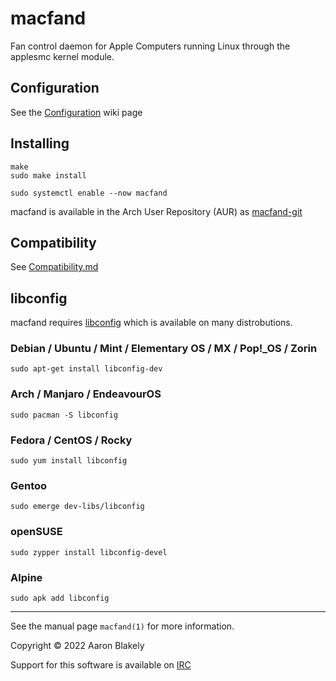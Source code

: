 # macfand 
Fan control daemon for Apple Computers running Linux through the applesmc kernel module.

## Configuration
See the [Configuration](https://github.com/ablakely/macfand/wiki/Configuration) wiki page

## Installing

    make
    sudo make install
    
    sudo systemctl enable --now macfand

macfand is available in the Arch User Repository (AUR) as [macfand-git](https://aur.archlinux.org/packages/macfand-git)


## Compatibility

See [Compatibility.md](https://github.com/ablakely/macfand/blob/master/Compatibility.md)

## libconfig
macfand requires [libconfig](http://hyperrealm.github.io/libconfig/) which is available on many distrobutions.

### Debian / Ubuntu / Mint / Elementary OS / MX / Pop!_OS / Zorin

    sudo apt-get install libconfig-dev

### Arch / Manjaro / EndeavourOS 

    sudo pacman -S libconfig

### Fedora / CentOS / Rocky

    sudo yum install libconfig

### Gentoo

    sudo emerge dev-libs/libconfig

### openSUSE

    sudo zypper install libconfig-devel

### Alpine

    sudo apk add libconfig



---
See the manual page `macfand(1)` for more information.

Copyright &copy; 2022 Aaron Blakely


Support for this software is available on [IRC](https://webchat.ephasic.org/?join=ephasic)
